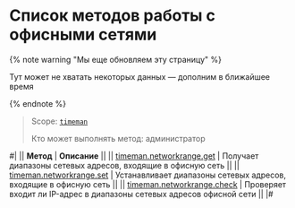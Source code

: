 # Список методов работы с офисными сетями

{% note warning "Мы еще обновляем эту страницу" %}

Тут может не хватать некоторых данных — дополним в ближайшее время

{% endnote %}

> Scope: [`timeman`](../../scopes/permissions.md)
>
> Кто может выполнять метод: администратор

#|
|| **Метод** | **Описание** ||
|| [timeman.networkrange.get](./timeman-networkrange-get.md) | Получает диапазоны сетевых адресов, входящие в офисную сеть ||
|| [timeman.networkrange.set](./timeman-networkrange-set.md) | Устанавливает диапазоны сетевых адресов, входящие в офисную сеть ||
|| [timeman.networkrange.check](./timeman-networkrange-check.md) | Проверяет входит ли IP-адрес в диапазоны сетевых адресов офисной сети ||
|#